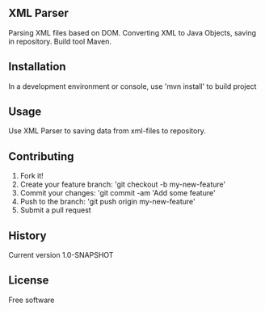 ## XML Parser

Parsing XML files based on DOM. Converting XML to Java Objects, saving in repository. Build tool Maven.

## Installation

In a development environment or console, use 'mvn install' to build project

## Usage

Use XML Parser to saving data from xml-files to repository.

## Contributing

1. Fork it!
2. Create your feature branch: 'git checkout -b my-new-feature'
3. Commit your changes: 'git commit -am 'Add some feature'
4. Push to the branch: 'git push origin my-new-feature'
5. Submit a pull request

## History

Current version 1.0-SNAPSHOT

## License

Free software